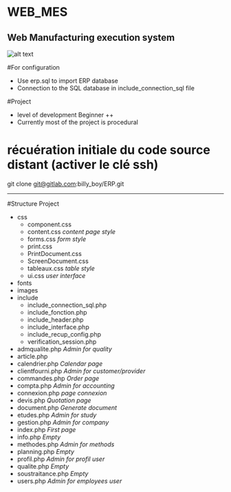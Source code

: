# WEB_MES
## Web Manufacturing execution system

![alt text](https://github.com/billyboy35/WEB_MES/blob/main/MES_VIEW_DEMO.PNG)

#For configuration
* Use erp.sql to import ERP database  
* Connection to the SQL database in include_connection_sql file

#Project
*  level of development  Beginner ++
* Currently most of the project is procedural

# récuération initiale du code source distant (activer le clé ssh)
git clone git@gitlab.com:billy_boy/ERP.git

-----------------

#Structure Project

* css  
  * component.css
  * content.css  *content page style*
  * forms.css   *form style*
  * print.css
  * PrintDocument.css
  * ScreenDocument.css
  * tableaux.css  *table style*
  * ui.css  *user interface*
* fonts  
* images  
* include  
  * include_connection_sql.php
  * include_fonction.php
  * include_header.php
  * include_interface.php
  * include_recup_config.php
  * verification_session.php
* admqualite.php  *Admin for quality*
* article.php  
* calendrier.php    *Calendar page*
* clientfourni.php   *Admin for customer/provider*
* commandes.php          *Order page*
* compta.php     *Admin for accounting*
* connexion.php         *page connexion*
* devis.php        *Quotation page*
* document.php         *Generate document*
* etudes.php        *Admin for study*
* gestion.php       *Admin for company*
* index.php         *First page*
* info.php       *Empty*
* methodes.php        *Admin for methods*
* planning.php        *Empty*
* profil.php       *Admin for profil user*
* qualite.php        *Empty*
* soustraitance.php         *Empty*
* users.php        *Admin for employees user*
